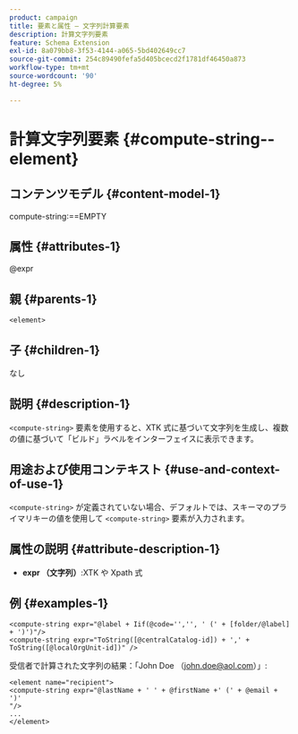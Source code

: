 ```yaml
---
product: campaign
title: 要素と属性 – 文字列計算要素
description: 計算文字列要素
feature: Schema Extension
exl-id: 8a079bb8-3f53-4144-a065-5bd402649cc7
source-git-commit: 254c89490fefa5d405bcecd2f1781df46450a873
workflow-type: tm+mt
source-wordcount: '90'
ht-degree: 5%

---
```


# 計算文字列要素 {#compute-string--element}


## コンテンツモデル {#content-model-1}

compute-string:==EMPTY

## 属性 {#attributes-1}

@expr

## 親 {#parents-1}

`<element>`

## 子 {#children-1}

なし

## 説明 {#description-1}

`<compute-string>` 要素を使用すると、XTK 式に基づいて文字列を生成し、複数の値に基づいて「ビルド」ラベルをインターフェイスに表示できます。

## 用途および使用コンテキスト {#use-and-context-of-use-1}

`<compute-string>` が定義されていない場合、デフォルトでは、スキーマのプライマリキーの値を使用して `<compute-string>` 要素が入力されます。

## 属性の説明 {#attribute-description-1}

* **expr （文字列）**:XTK や Xpath 式

## 例 {#examples-1}

```
<compute-string expr="@label + Iif(@code='','', ' (' + [folder/@label] + ')')"/>  
<compute-string expr="ToString([@centralCatalog-id]) + ',' + ToString([@localOrgUnit-id])" />
```

受信者で計算された文字列の結果：「John Doe （john.doe@aol.com）」:

```
<element name="recipient">
<compute-string expr="@lastName + ' ' + @firstName +' (' + @email + ')'
"/>
...
</element>
```

